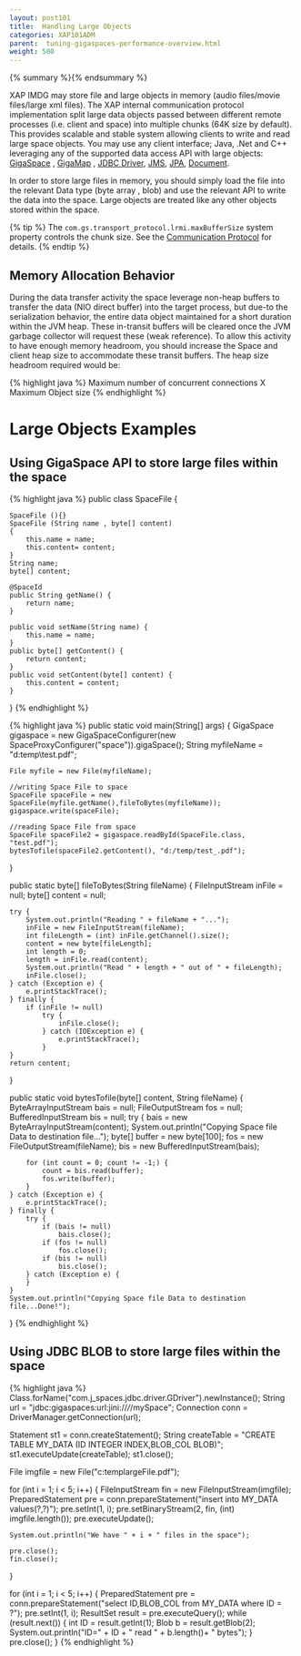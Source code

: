 ```yaml
---
layout: post101
title:  Handling Large Objects
categories: XAP101ADM
parent:  tuning-gigaspaces-performance-overview.html
weight: 500
---
```


{% summary %}{% endsummary %}



XAP IMDG may store file and large objects in memory (audio files/movie files/large xml files). The XAP internal communication protocol implementation split large data objects passed between different remote processes (i.e. client and space) into multiple chunks (64K size by default). This provides scalable and stable system allowing clients to write and read large space objects. You may use any client interface; Java, .Net and C++ leveraging any of the supported data access API with large objects: [GigaSpace]({%currentjavaurl%}/the-gigaspace-interface.html) , [GigaMap]({%currentjavaurl%}/map-api.html) , [JDBC Driver]({%currentjavaurl%}/jdbc-driver.html), [JMS]({%currentjavaurl%}/messaging-support.html), [JPA]({%currentjavaurl%}/jpa-api.html), [Document]({%currentjavaurl%}/document-api.html).

In order to store large files in memory, you should simply load the file into the relevant Data type (byte array , blob) and use the relevant API to write the data into the space. Large objects are treated like any other objects stored within the space.

{% tip %}
The `com.gs.transport_protocol.lrmi.maxBufferSize` system property controls the chunk size. See the [Communication Protocol](./tuning-communication-protocol.html#maxBufferSize) for details.
{% endtip %}

## Memory Allocation Behavior

During the data transfer activity the space leverage non-heap buffers to transfer the data (NIO direct buffer) into the target process, but due-to the serialization behavior, the entire data object maintained for a short duration within the JVM heap. These in-transit buffers will be cleared once the JVM garbage collector will request these (weak reference). To allow this activity to have enough memory headroom, you should increase the Space and client heap size to accommodate these transit buffers. The heap size headroom required would be:

{% highlight java %}
Maximum number of concurrent connections X Maximum Object size
{% endhighlight %}

# Large Objects Examples

## Using GigaSpace API to store large files within the space

{% highlight java %}
public class SpaceFile {

	SpaceFile (){}
	SpaceFile (String name , byte[] content)
	{
		this.name = name;
		this.content= content;
	}
	String name;
	byte[] content;

	@SpaceId
	public String getName() {
		return name;
	}

	public void setName(String name) {
		this.name = name;
	}
	public byte[] getContent() {
		return content;
	}
	public void setContent(byte[] content) {
		this.content = content;
	}
}
{% endhighlight %}

{% highlight java %}
public static void main(String[] args) {
	GigaSpace gigaspace = new GigaSpaceConfigurer(new SpaceProxyConfigurer("space")).gigaSpace();
	String myfileName = "d:temp\test.pdf";

	File myfile = new File(myfileName);

	//writing Space File to space
	SpaceFile spaceFile = new SpaceFile(myfile.getName(),fileToBytes(myfileName));
	gigaspace.write(spaceFile);

	//reading Space File from space
	SpaceFile spaceFile2 = gigaspace.readById(SpaceFile.class, "test.pdf");
	bytesTofile(spaceFile2.getContent(), "d:/temp/test_.pdf");
}

public static byte[] fileToBytes(String fileName) {
	FileInputStream inFile = null;
	byte[] content = null;

	try {
		System.out.println("Reading " + fileName + "...");
		inFile = new FileInputStream(fileName);
		int fileLength = (int) inFile.getChannel().size();
		content = new byte[fileLength];
		int length = 0;
		length = inFile.read(content);
		System.out.println("Read " + length + " out of " + fileLength);
		inFile.close();
	} catch (Exception e) {
		e.printStackTrace();
	} finally {
		if (inFile != null)
			try {
				inFile.close();
			} catch (IOException e) {
				e.printStackTrace();
			}
	}
	return content;
}

public static void bytesTofile(byte[] content, String fileName) {
	ByteArrayInputStream bais = null;
	FileOutputStream fos = null;
	BufferedInputStream bis = null;
	try {
		bais = new ByteArrayInputStream(content);
		System.out.println("Copying Space file Data to destination file...");
		byte[] buffer = new byte[100];
		fos = new FileOutputStream(fileName);
		bis = new BufferedInputStream(bais);

		for (int count = 0; count != -1;) {
			count = bis.read(buffer);
			fos.write(buffer);
		}
	} catch (Exception e) {
		e.printStackTrace();
	} finally {
		try {
			if (bais != null)
				bais.close();
			if (fos != null)
				fos.close();
			if (bis != null)
				bis.close();
		} catch (Exception e) {
		}
	}
	System.out.println("Copying Space file Data to destination file...Done!");
}
{% endhighlight %}

## Using JDBC BLOB to store large files within the space

{% highlight java %}
Class.forName("com.j_spaces.jdbc.driver.GDriver").newInstance();
String url = "jdbc:gigaspaces:url:jini://*/*/mySpace";
Connection conn = DriverManager.getConnection(url);

Statement st1 = conn.createStatement();
String createTable = "CREATE TABLE MY_DATA (ID INTEGER INDEX,BLOB_COL BLOB)";
st1.executeUpdate(createTable);
st1.close();

File imgfile = new File("c:templargeFile.pdf");

for (int i = 1; i < 5; i++) {
	FileInputStream fin = new FileInputStream(imgfile);
	PreparedStatement pre = conn.prepareStatement("insert into MY_DATA values(?,?)");
	pre.setInt(1, i);
	pre.setBinaryStream(2, fin, (int) imgfile.length());
	pre.executeUpdate();

	System.out.println("We have " + i + " files in the space");

    pre.close();
    fin.close();
}

for (int i = 1; i < 5; i++) {
	PreparedStatement pre = conn.prepareStatement("select ID,BLOB_COL from MY_DATA where ID = ?");
	pre.setInt(1, i);
	ResultSet result = pre.executeQuery();
	while (result.next()) {
		int ID = result.getInt(1);
		Blob b = result.getBlob(2);
		System.out.println("ID=" + ID + " read " + b.length()+ " bytes");
	}
	pre.close();
}
{% endhighlight %}

